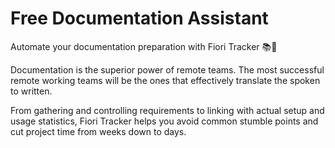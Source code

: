 # Free Documentation Assistant 
Automate your documentation preparation with Fiori Tracker 📚💨

Documentation is the superior power of remote teams. The most successful remote working teams will be the ones that effectively translate the spoken to written.

From gathering and controlling requirements to linking with actual setup and usage statistics, Fiori Tracker helps you avoid common stumble points and cut project time from weeks down to days.